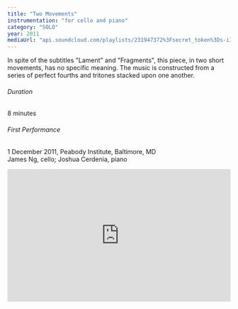 ```yaml
---
title: "Two Movements"
instrumentation: "for cello and piano"
category: "SOLO"
year: 2011
mediaUrl: "api.soundcloud.com/playlists/231947372%3Fsecret_token%3Ds-iITfU"
---
```


In spite of the subtitles "Lament" and "Fragments", this piece, in two short movements, has no specific meaning. The music is constructed from a series of perfect fourths and tritones stacked upon one another.

###### Duration

8 minutes

###### First Performance

1 December 2011, Peabody Institute, Baltimore, MD\
James Ng, cello; Joshua Cerdenia, piano

<iframe width="100%" height="300" scrolling="no" frameborder="no" src="https://w.soundcloud.com/player/?url=https%3A//api.soundcloud.com/playlists/231947372%3Fsecret_token%3Ds-iITfU&amp;auto_play=false&amp;hide_related=false&amp;show_comments=true&amp;show_user=true&amp;show_reposts=false&amp;visual=true"></iframe>

